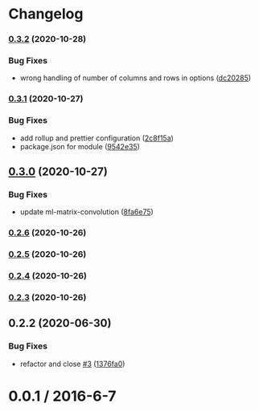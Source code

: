 # Changelog

### [0.3.2](https://www.github.com/mljs/matrix-peaks-finder/compare/v0.3.1...v0.3.2) (2020-10-28)


### Bug Fixes

* wrong handling of number of columns and rows in options ([dc20285](https://www.github.com/mljs/matrix-peaks-finder/commit/dc20285043b0dfa81b022d04b8bfe4fd79c120bd))

### [0.3.1](https://www.github.com/mljs/matrix-peaks-finder/compare/v0.3.0...v0.3.1) (2020-10-27)


### Bug Fixes

* add rollup and prettier configuration ([2c8f15a](https://www.github.com/mljs/matrix-peaks-finder/commit/2c8f15a3e0523aef39cb55a467be7bed55c8f56f))
* package.json for module ([9542e35](https://www.github.com/mljs/matrix-peaks-finder/commit/9542e3518a3c3f176af9168b4818f3f8d3fc52f3))

## [0.3.0](https://www.github.com/mljs/matrix-peaks-finder/compare/v0.2.6...v0.3.0) (2020-10-27)


### Bug Fixes

* update ml-matrix-convolution ([8fa6e75](https://www.github.com/mljs/matrix-peaks-finder/commit/8fa6e75c6fb05bf6446627be1774f0551ab4021e))

### [0.2.6](https://github.com/mljs/matrix-peaks-finder/compare/v0.2.5...v0.2.6) (2020-10-26)

### [0.2.5](https://github.com/mljs/matrix-peaks-finder/compare/v0.2.4...v0.2.5) (2020-10-26)

### [0.2.4](https://github.com/mljs/matrix-peaks-finder/compare/v0.2.3...v0.2.4) (2020-10-26)

### [0.2.3](https://github.com/mljs/matrix-peaks-finder/compare/v0.2.2...v0.2.3) (2020-10-26)

## 0.2.2 (2020-06-30)


### Bug Fixes

* refactor and close [#3](https://github.com/mljs/matrix-peaks-finder/issues/3) ([1376fa0](https://github.com/mljs/matrix-peaks-finder/commit/1376fa0dd6e7f437b3bea08c33b538f1493016da))



0.0.1 / 2016-6-7
==================
